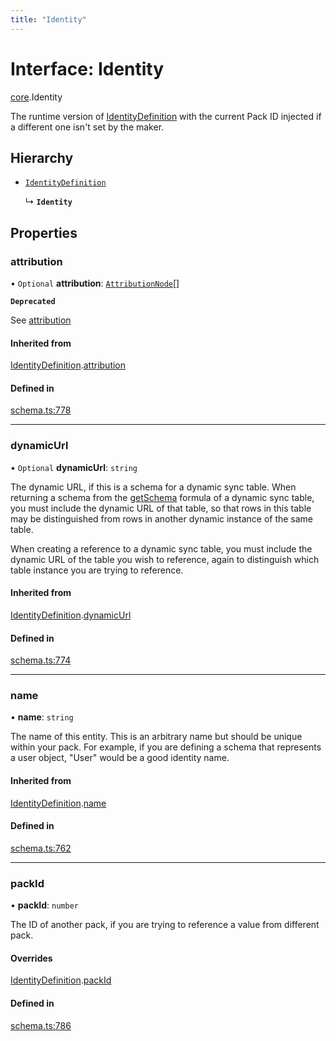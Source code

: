 ```yaml
---
title: "Identity"
---
```

# Interface: Identity

[core](../modules/core.md).Identity

The runtime version of [IdentityDefinition](core.IdentityDefinition.md) with the current Pack ID injected if a different
one isn't set by the maker.

## Hierarchy

- [`IdentityDefinition`](core.IdentityDefinition.md)

  ↳ **`Identity`**

## Properties

### attribution

• `Optional` **attribution**: [`AttributionNode`](../types/core.AttributionNode.md)[]

**`Deprecated`**

See [attribution](core.ObjectSchemaDefinition.md#attribution)

#### Inherited from

[IdentityDefinition](core.IdentityDefinition.md).[attribution](core.IdentityDefinition.md#attribution)

#### Defined in

[schema.ts:778](https://github.com/coda/packs-sdk/blob/main/schema.ts#L778)

___

### dynamicUrl

• `Optional` **dynamicUrl**: `string`

The dynamic URL, if this is a schema for a dynamic sync table. When returning a schema from the
[getSchema](core.DynamicSyncTableOptions.md#getschema) formula of a dynamic sync table, you must include
the dynamic URL of that table, so that rows
in this table may be distinguished from rows in another dynamic instance of the same table.

When creating a reference to a dynamic sync table, you must include the dynamic URL of the table
you wish to reference, again to distinguish which table instance you are trying to reference.

#### Inherited from

[IdentityDefinition](core.IdentityDefinition.md).[dynamicUrl](core.IdentityDefinition.md#dynamicurl)

#### Defined in

[schema.ts:774](https://github.com/coda/packs-sdk/blob/main/schema.ts#L774)

___

### name

• **name**: `string`

The name of this entity. This is an arbitrary name but should be unique within your pack.
For example, if you are defining a schema that represents a user object, "User" would be a good identity name.

#### Inherited from

[IdentityDefinition](core.IdentityDefinition.md).[name](core.IdentityDefinition.md#name)

#### Defined in

[schema.ts:762](https://github.com/coda/packs-sdk/blob/main/schema.ts#L762)

___

### packId

• **packId**: `number`

The ID of another pack, if you are trying to reference a value from different pack.

#### Overrides

[IdentityDefinition](core.IdentityDefinition.md).[packId](core.IdentityDefinition.md#packid)

#### Defined in

[schema.ts:786](https://github.com/coda/packs-sdk/blob/main/schema.ts#L786)
